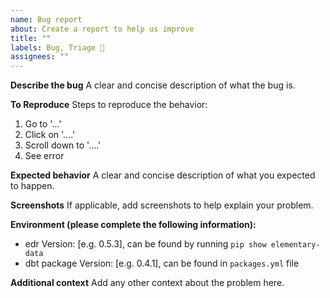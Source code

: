 ```yaml
---
name: Bug report
about: Create a report to help us improve
title: ""
labels: Bug, Triage 👀
assignees: ""
---
```


**Describe the bug**
A clear and concise description of what the bug is.

**To Reproduce**
Steps to reproduce the behavior:

1. Go to '...'
2. Click on '....'
3. Scroll down to '....'
4. See error

**Expected behavior**
A clear and concise description of what you expected to happen.

**Screenshots**
If applicable, add screenshots to help explain your problem.

**Environment (please complete the following information):**

- edr Version: [e.g. 0.5.3], can be found by running `pip show elementary-data`
- dbt package Version: [e.g. 0.4.1], can be found in `packages.yml` file

**Additional context**
Add any other context about the problem here.
